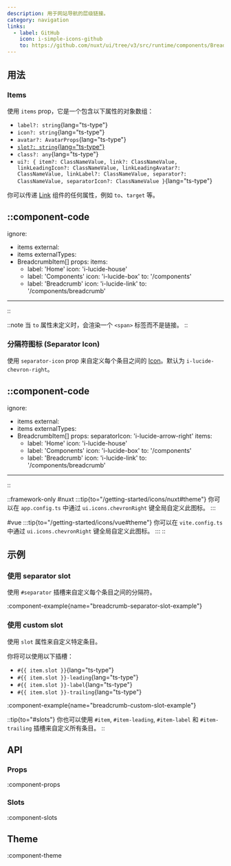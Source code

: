 ```yaml
---
description: 用于网站导航的层级链接。
category: navigation
links:
  - label: GitHub
    icon: i-simple-icons-github
    to: https://github.com/nuxt/ui/tree/v3/src/runtime/components/Breadcrumb.vue
---
```


## 用法

### Items

使用 `items` prop，它是一个包含以下属性的对象数组：

- `label?: string`{lang="ts-type"}
- `icon?: string`{lang="ts-type"}
- `avatar?: AvatarProps`{lang="ts-type"}
- [`slot?: string`{lang="ts-type"}](#with-custom-slot)
- `class?: any`{lang="ts-type"}
- `ui?: { item?: ClassNameValue, link?: ClassNameValue, linkLeadingIcon?: ClassNameValue, linkLeadingAvatar?: ClassNameValue, linkLabel?: ClassNameValue, separator?: ClassNameValue, separatorIcon?: ClassNameValue }`{lang="ts-type"}

你可以传递 [Link](/components/link#props) 组件的任何属性，例如 `to`、`target` 等。

::component-code
---
ignore:
  - items
external:
  - items
externalTypes:
  - BreadcrumbItem[]
props:
  items:
    - label: 'Home'
      icon: 'i-lucide-house'
    - label: 'Components'
      icon: 'i-lucide-box'
      to: '/components'
    - label: 'Breadcrumb'
      icon: 'i-lucide-link'
      to: '/components/breadcrumb'
---
::

::note
当 `to` 属性未定义时，会渲染一个 `<span>` 标签而不是链接。
::

### 分隔符图标 (Separator Icon)

使用 `separator-icon` prop 来自定义每个条目之间的 [Icon](/components/icon)。默认为 `i-lucide-chevron-right`。

::component-code
---
ignore:
  - items
external:
  - items
externalTypes:
  - BreadcrumbItem[]
props:
  separatorIcon: 'i-lucide-arrow-right'
  items:
    - label: 'Home'
      icon: 'i-lucide-house'
    - label: 'Components'
      icon: 'i-lucide-box'
      to: '/components'
    - label: 'Breadcrumb'
      icon: 'i-lucide-link'
      to: '/components/breadcrumb'
---
::

::framework-only
#nuxt
:::tip{to="/getting-started/icons/nuxt#theme"}
你可以在 `app.config.ts` 中通过 `ui.icons.chevronRight` 键全局自定义此图标。
:::

#vue
:::tip{to="/getting-started/icons/vue#theme"}
你可以在 `vite.config.ts` 中通过 `ui.icons.chevronRight` 键全局自定义此图标。
:::
::

## 示例

### 使用 separator slot

使用 `#separator` 插槽来自定义每个条目之间的分隔符。

:component-example{name="breadcrumb-separator-slot-example"}

### 使用 custom slot

使用 `slot` 属性来自定义特定条目。

你将可以使用以下插槽：

- `#{{ item.slot }}`{lang="ts-type"}
- `#{{ item.slot }}-leading`{lang="ts-type"}
- `#{{ item.slot }}-label`{lang="ts-type"}
- `#{{ item.slot }}-trailing`{lang="ts-type"}

:component-example{name="breadcrumb-custom-slot-example"}

::tip{to="#slots"}
你也可以使用 `#item`, `#item-leading`, `#item-label` 和 `#item-trailing` 插槽来自定义所有条目。
::

## API

### Props

:component-props

### Slots

:component-slots

## Theme

:component-theme
